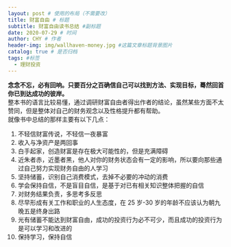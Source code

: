 ```yaml
---
layout: post # 使用的布局（不需要改）
title: 财富自由 # 标题
subtitle: 财富自由读书总结 #副标题
date: 2020-07-29 # 时间
author: CHY # 作者
header-img: img/wallhaven-money.jpg #这篇文章标题背景图片
catalog: true # 是否归档
tags: #标签
  - 理财投资
---
```


**念念不忘，必有回响。只要百分之百确信自己可以找到方法、实现目标，蓦然回首你已到达成功的彼岸。**<br>
整本书的语言比较易懂，通过调研财富自由者得出作者的结论，虽然某些方面不太赞同，但是整体对自己的财务观念以及性格提升都有帮助。<br>
就像书中总结的那样主要有以下几点：

1. 不轻信财富传说，不轻信一夜暴富
2. 收入与净资产是两回事
3. 白手起家，创造财富是存在极大可能性的，但是充满障碍
4. 近朱者赤，近墨者黑，他人对你的财务状态会有一定的影响，所以要向那些通过自己努力实现财务自由的人学习
5. 坚持储蓄，识别自己消费模式，去掉不必要的冲动的消费
6. 学会保持自信，不是盲目自信，是基于对已有相关知识整体把握的自信
7. 对财务结果负责，多思考多反思
8. 尽早形成有关工作和职业的人生态度，在 25 岁-30 岁的年龄不应该认为朝九晚五是终身出路
9. 光有储蓄不能达到财富自由，成功的投资行为必不可少，而且成功的投资行为是可以学习和改进的
10. 保持学习，保持自信
